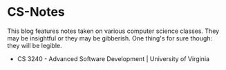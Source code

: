 # CS-Notes
This blog features notes taken on various computer science classes. They may be insightful or they may be gibberish. One thing's for sure though: they will be legible.

<ul>
  <li><a>CS 3240 - Advanced Software Development | University of Virginia</a></li>
</ul>
